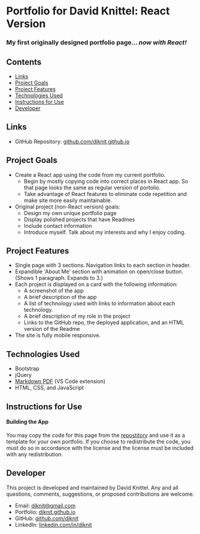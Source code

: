 # Portfolio for David Knittel: React Version

### My first originally designed portfolio page... *now with React!*

## Contents
* [Links](#links)
* [Project Goals](#project-goals)
* [Project Features](#project-features)
* [Technologies Used](#technologies-used)
* [Instructions for Use](#instructions-for-use)
* [Developer](#developer)

## Links
* GitHub Repository: [github.com/djknit.github.io](https://github.com/djknit/React-Portfolio)

## Project Goals
* Create a React app using the code from my current portfolio.
  * Begin by mostly copying code into correct places in React app. So that page looks the same as regular version of portolio.
  * Take advantage of React features to eliminate code repetition and make site more easily maintainable.
* Original project (non-React version) goals:
  * Design my own unique portfolio page
  * Display polished projects that have Readmes
  * Include contact information
  * Introduce myself. Talk about my interests and why I enjoy coding.

## Project Features
* Single page with 3 sections. Navigation links to each section in header.
* Expandible 'About Me' section with animation on open/close button. (Shows 1 paragraph. Expands to 3.)
* Each project is displayed on a card with the following information:
  - A screenshot of the app
  - A brief description of the app
  - A list of technology used with links to information about each technology.
  - A brief description of my role in the project
  - Links to the GitHub repo, the deployed application, and an HTML version of the Readme
* The site is fully mobile responsive.

## Technologies Used
* Bootstrap
* jQuery
* [Markdown PDF](https://marketplace.visualstudio.com/items?itemName=yzane.markdown-pdf) (VS Code extension)
* HTML, CSS, and JavaScript

## Instructions for Use
#### Building the App
You may copy the code for this page from the [repostitory](https://github.com/djknit/djknit.github.io) and use it as a template for your own portfolio. If you choose to redistribute the code, you must do so in accordance with the license and the license must be included with any redistribution.

## Developer
This project is developed and maintained by David Knittel. Any and all questions, comments, suggestions, or proposed contributions are welcome.
* Email: [djknit@gmail.com](mailto:djknit@gmail.com)
* Portfolio: [djknit.github.io](https://djknit.github.io/)
* GitHub: [github.com/djknit](https://github.com/djknit)
* LinkedIn: [linkedin.com/in/djknit](https://www.linkedin.com/in/djknit/)